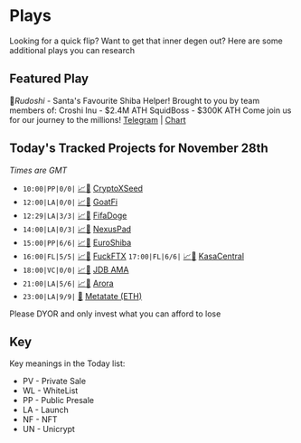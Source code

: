 
# Plays

Looking for a quick flip? Want to get that inner degen out? Here are some additional plays you can research

## Featured Play


🦌*Rudoshi* - Santa's Favourite Shiba Helper!
Brought to you by team members of:
Croshi Inu - $2.4M ATH
SquidBoss - $300K ATH
Come join us for our journey to the millions!
[Telegram](https://t.me/RudoshiERC20) | [Chart](https://dexscreener.com/ethereum/0xD887aD8bEAF5E5814e302317859C0a37C5443142)

## Today's Tracked Projects for November 28th
_Times are GMT_

- `10:00|PP|0/0|` [📈](https://poocoin.app/tokens/0x72b5bace0bf8952fdb0ae9cc8d78301310a5f381)[📲](https://www.pinksale.finance/launchpad/0x9C3F02D279dAae9739699117182284D30325cA61?chain=BSC) [CryptoXSeed](https://t.me/CryptoXSeed)
- `12:00|LA|0/0|` [📈](https://poocoin.app/tokens/0x3e0a49a133df64be052b5b53e21571b94d0770a6)[📲](https://kingdomstarter.io/launchpad/completed/goatfi) [GoatFi](https://t.me/goatfinft)
- `12:29|LA|3/3|` [📈](https://poocoin.app/tokens/0x9fe41f1a5c3305282730bd97bfa06e4e8647cfb7)[📲](https://www.pinksale.finance/launchpad/0xaeDc4a353701D355b29eA0e7b796117Cbf2508c4?chain=BSC) [FifaDoge](https://t.me/fifadogechannel)
- `14:00|LA|0/3|` [📈](https://poocoin.app/tokens/0xefdb93e14cd63b08561e86d3a30aae0f3aabad9a)[📲](https://www.pinksale.finance/launchpad/0x98dDF25e4Cb4d505d000531485017b01CD8110a1?chain=BSC) [NexusPad](https://t.me/NexusPad)
- `15:00|PP|6/6|` [📈](https://poocoin.app/tokens/0xe4e10a016fba6a5184cedc61e439245508f6c41e)[📲](https://www.pinksale.finance/launchpad/0x18968b1f6dCFa79e347D6cDaf3eA9AD5021B2728?chain=BSC) [EuroShiba](https://t.me/EuroShibaInuHolders)
- `16:00|FL|5/5|` [📈](https://poocoin.app/tokens/0x2655aeb951fa7937f0480278e52893d211169edf)[📲](https://www.pinksale.finance/launchpad/0x4b30a6d24209DC64e5eC08a02496ffd668DD1A12?chain=BSC) [FuckFTX](https://t.me/FUCKFTX_Channel)
`17:00|FL|6/6|` [📈](https://poocoin.app/tokens/0x8106789b240e5e1b34643c052f1dc1b7a1a451a5)[📲](https://www.pinksale.finance/launchpad/0x502467f1395EE14152672E167294cdF6B9093aEB?chain=BSC) [KasaCentral](https://t.me/KasaCentralPortal)
- `18:00|VC|0/0|` [📈](https://t.me/ZLaunchBotOfficialChat)[📲](https://t.me/ZLaunchBotOfficialChat) [JDB AMA](https://t.me/ZLaunchBotOfficialChat)
- `21:00|LA|5/6|` [📈](https://poocoin.app/tokens/0x305bbd18f9a3b55047740843889521722dab1fde)[📲](https://www.pinksale.finance/launchpad/0x9BA5d8Ca1E9ECDA814b544679571A8509327C759?chain=BSC) [Arora](https://t.me/aroraglobalofficial)
- `23:00|LA|9/9|` [📲](https://gempad.app/presale/0xeE32AefeB41678d750FD794B11403b0d3113509B?chainId=1) [Metatate (ETH)](https://t.me/metatateapp)

Please DYOR and only invest what you can afford to lose

## Key
Key meanings in the Today list:

- PV - Private Sale
- WL - WhiteList
- PP - Public Presale
- LA - Launch
- NF - NFT
- UN - Unicrypt